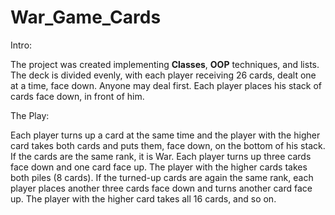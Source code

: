 # War_Game_Cards

Intro:

The project was created implementing __Classes__, __OOP__ techniques, and lists.
The deck is divided evenly, with each player receiving 26 cards, dealt one at a time, face down. Anyone may deal first. Each player places his stack of cards face down, in front of him.

The Play:

Each player turns up a card at the same time and the player with the higher card takes both cards and puts them, face down, on the bottom of his stack. If the cards are the same rank, it is War. Each player turns up three cards face down and one card face up. The player with the higher cards takes both piles (8 cards). If the turned-up cards are again the same rank, each player places another three cards face down and turns another card face up. The player with the higher card takes all 16 cards, and so on.
